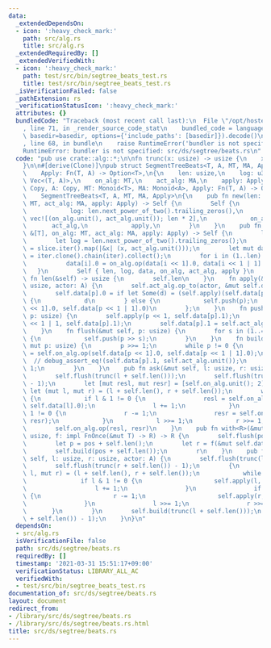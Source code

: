 ```yaml
---
data:
  _extendedDependsOn:
  - icon: ':heavy_check_mark:'
    path: src/alg.rs
    title: src/alg.rs
  _extendedRequiredBy: []
  _extendedVerifiedWith:
  - icon: ':heavy_check_mark:'
    path: test/src/bin/segtree_beats_test.rs
    title: test/src/bin/segtree_beats_test.rs
  _isVerificationFailed: false
  _pathExtension: rs
  _verificationStatusIcon: ':heavy_check_mark:'
  attributes: {}
  bundledCode: "Traceback (most recent call last):\n  File \"/opt/hostedtoolcache/Python/3.9.2/x64/lib/python3.9/site-packages/onlinejudge_verify/documentation/build.py\"\
    , line 71, in _render_source_code_stat\n    bundled_code = language.bundle(stat.path,\
    \ basedir=basedir, options={'include_paths': [basedir]}).decode()\n  File \"/opt/hostedtoolcache/Python/3.9.2/x64/lib/python3.9/site-packages/onlinejudge_verify/languages/user_defined.py\"\
    , line 68, in bundle\n    raise RuntimeError('bundler is not specified: {}'.format(path.as_posix()))\n\
    RuntimeError: bundler is not specified: src/ds/segtree/beats.rs\n"
  code: "pub use crate::alg::*;\n\nfn trunc(x: usize) -> usize {\n    x >> x.trailing_zeros()\n\
    }\n\n#[derive(Clone)]\npub struct SegmentTreeBeats<T, A, MT, MA, Apply>\nwhere\n\
    \    Apply: Fn(T, A) -> Option<T>,\n{\n    len: usize,\n    log: u32,\n    data:\
    \ Vec<(T, A)>,\n    on_alg: MT,\n    act_alg: MA,\n    apply: Apply,\n}\n\nimpl<T:\
    \ Copy, A: Copy, MT: Monoid<T>, MA: Monoid<A>, Apply: Fn(T, A) -> Option<T>>\n\
    \    SegmentTreeBeats<T, A, MT, MA, Apply>\n{\n    pub fn new(len: usize, on_alg:\
    \ MT, act_alg: MA, apply: Apply) -> Self {\n        Self {\n            len,\n\
    \            log: len.next_power_of_two().trailing_zeros(),\n            data:\
    \ vec![(on_alg.unit(), act_alg.unit()); len * 2],\n            on_alg,\n     \
    \       act_alg,\n            apply,\n        }\n    }\n    pub fn from_slice(slice:\
    \ &[T], on_alg: MT, act_alg: MA, apply: Apply) -> Self {\n        let len = slice.len();\n\
    \        let log = len.next_power_of_two().trailing_zeros();\n        let iter\
    \ = slice.iter().map(|&x| (x, act_alg.unit()));\n        let mut data: Vec<_>\
    \ = iter.clone().chain(iter).collect();\n        for i in (1..len).rev() {\n \
    \           data[i].0 = on_alg.op(data[i << 1].0, data[i << 1 | 1].0);\n     \
    \   }\n        Self { len, log, data, on_alg, act_alg, apply }\n    }\n    pub\
    \ fn len(&self) -> usize {\n        self.len\n    }\n    fn apply(&mut self, p:\
    \ usize, actor: A) {\n        self.act_alg.op_to(actor, &mut self.data[p].1);\n\
    \        self.data[p].0 = if let Some(d) = (self.apply)(self.data[p].0, actor)\
    \ {\n            d\n        } else {\n            self.push(p);\n            self.on_alg.op(self.data[p\
    \ << 1].0, self.data[p << 1 | 1].0)\n        };\n    }\n    fn push(&mut self,\
    \ p: usize) {\n        self.apply(p << 1, self.data[p].1);\n        self.apply(p\
    \ << 1 | 1, self.data[p].1);\n        self.data[p].1 = self.act_alg.unit();\n\
    \    }\n    fn flush(&mut self, p: usize) {\n        for s in (1..=self.log).rev()\
    \ {\n            self.push(p >> s);\n        }\n    }\n    fn build(&mut self,\
    \ mut p: usize) {\n        p >>= 1;\n        while p != 0 {\n            self.data[p].0\
    \ = self.on_alg.op(self.data[p << 1].0, self.data[p << 1 | 1].0);\n          \
    \  // debug_assert_eq!(self.data[p].1, self.act_alg.unit());\n            p >>=\
    \ 1;\n        }\n    }\n    pub fn ask(&mut self, l: usize, r: usize) -> T {\n\
    \        self.flush(trunc(l + self.len()));\n        self.flush(trunc(r + self.len())\
    \ - 1);\n        let [mut resl, mut resr] = [self.on_alg.unit(); 2];\n       \
    \ let (mut l, mut r) = (l + self.len(), r + self.len());\n        while l < r\
    \ {\n            if l & 1 != 0 {\n                resl = self.on_alg.op(resl,\
    \ self.data[l].0);\n                l += 1;\n            }\n            if r &\
    \ 1 != 0 {\n                r -= 1;\n                resr = self.on_alg.op(self.data[r].0,\
    \ resr);\n            }\n            l >>= 1;\n            r >>= 1;\n        }\n\
    \        self.on_alg.op(resl, resr)\n    }\n    pub fn with<R>(&mut self, pos:\
    \ usize, f: impl FnOnce(&mut T) -> R) -> R {\n        self.flush(pos + self.len());\n\
    \        let p = pos + self.len();\n        let r = f(&mut self.data[p].0);\n\
    \        self.build(pos + self.len());\n        r\n    }\n    pub fn act_over(&mut\
    \ self, l: usize, r: usize, actor: A) {\n        self.flush(trunc(l + self.len()));\n\
    \        self.flush(trunc(r + self.len()) - 1);\n        {\n            let (mut\
    \ l, mut r) = (l + self.len(), r + self.len());\n            while l < r {\n \
    \               if l & 1 != 0 {\n                    self.apply(l, actor);\n \
    \                   l += 1;\n                }\n                if r & 1 != 0\
    \ {\n                    r -= 1;\n                    self.apply(r, actor);\n\
    \                }\n                l >>= 1;\n                r >>= 1;\n     \
    \       }\n        }\n        self.build(trunc(l + self.len()));\n        self.build(trunc(r\
    \ + self.len()) - 1);\n    }\n}\n"
  dependsOn:
  - src/alg.rs
  isVerificationFile: false
  path: src/ds/segtree/beats.rs
  requiredBy: []
  timestamp: '2021-03-31 15:51:17+09:00'
  verificationStatus: LIBRARY_ALL_AC
  verifiedWith:
  - test/src/bin/segtree_beats_test.rs
documentation_of: src/ds/segtree/beats.rs
layout: document
redirect_from:
- /library/src/ds/segtree/beats.rs
- /library/src/ds/segtree/beats.rs.html
title: src/ds/segtree/beats.rs
---
```

